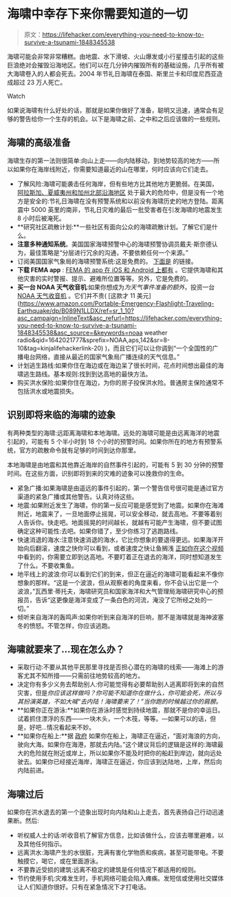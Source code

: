 # 海啸中幸存下来你需要知道的一切

> 原文：<https://lifehacker.com/everything-you-need-to-know-to-survive-a-tsunami-1848345538>

海啸可能会非常非常糟糕。由地震、水下滑坡、火山爆发或小行星撞击引起的这些巨浪绝对会摧毁沿海地区。他们可以在几分钟内摧毁所有的基础设施，几乎所有被大海啸卷入的人都会死去。2004 年节礼日海啸在泰国、斯里兰卡和印度尼西亚造成超过 23 万人死亡。

Watch

如果说海啸有什么好处的话，那就是如果你做好了准备，聪明又迅速，通常会有足够的警告给你一个生存的机会。以下是海啸之前、之中和之后应该做的一些规则。

## **海啸的高级准备**

海啸生存的第一法则很简单:向山上走——向内陆移动，到地势较高的地方——所以如果你在海岸线附近，你需要知道最近的山在哪里，何时应该向它们走去。

*   了解风险:海啸可能袭击任何海岸，但有些地方比其他地方更脆弱。在美国， [阿拉斯加、夏威夷州和加州北部沿海地区](https://emergency.lacity.org/sites/g/files/wph1791/files/2021-04/tsunami_2018.pdf) 处于最大的危险中，但是没有一个地方是安全的:节礼日海啸在没有预警系统和以前没有海啸历史的地方登陆。距离震中 5000 英里的南非，节礼日灾难的最后一批受害者在引发海啸的地震发生 8 小时后被淹死。
*   **研究社区疏散计划:**一些社区有面向公众的海啸疏散计划。了解它们是什么。
*   **注意多种通知系统**。美国国家海啸预警中心的海啸预警协调员戴夫·斯奈德认为，最佳策略是“分层进行冗余的沟通，不要依赖任何一个来源。”
*   订阅美国国家气象局的海啸预警系统:这是免费的。 [下面是](https://www.tsunami.gov/?page=productRetrieval) 的链接。
*   **下载 FEMA app** : [FEMA 的 app 在 iOS 和 Android 上都有](https://www.fema.gov/about/news-multimedia/mobile-app-text-messages) 。它提供海啸和其他灾害的实时警报、提示、避难所位置等等。另外，它是免费的。
*   **买一台 NOAA 天气收音机**:如果你想成为*为天气事件准备的额外*，投资一台 [NOAA 天气收音机](https://www.weather.gov/nwr&ln_desc=NOAA+Weather+Radio/) 。它们并不贵( [这款才 11 美元](https://www.amazon.com/Portable-Emergency-Flashlight-Traveling-Earthquake/dp/B089N1LLDX/ref=sr_1_10?asc_campaign=InlineText&asc_refurl=https://lifehacker.com/everything-you-need-to-know-to-survive-a-tsunami-1848345538&asc_source=&keywords=noaa weather radio&qid=1642021777&sprefix=NOAA,aps,142&sr=8-10&tag=kinjalifehackerlink-20) )，而且它们可以让你调到“一个全国性的广播电台网络，直接从最近的国家气象局广播连续的天气信息。”
*   计划逃生路线:如果你住在海边或在海边呆了很长时间，花点时间想出最佳的海啸逃生路线。基本规则:找到到达高地的最快方法。
*   购买洪水保险:如果你住在海边，为你的房子投保洪水险。普通房主保险通常不包括洪水或地震损失。

## 识别即将来临的海啸的迹象

有两种类型的海啸:远距离海啸和本地海啸。远处的海啸可能是由远离海洋的地震引起的，可能有 5 个半小时到 18 个小时的预警时间。如果你所在的地方有预警系统，官方的疏散命令就有足够的时间到达你那里。

本地海啸是由地震和其他靠近海岸的自然事件引起的，可能有 5 到 30 分钟的预警时间。在这些方面，识别即将到来的灾难的迹象可以挽救你的生命。

*   紧急广播:如果海啸是由遥远的事件引起的，第一个警告信号很可能是通过官方渠道的紧急广播或其他警告。认真对待这些。
*   地震:如果附近发生了海啸，你的第一反应可能是感觉到了地震。如果你在海滩附近，地震来了，一旦地面停止摇晃，可以安全移动，就去高地。不要等着别人告诉你。快走吧。地面摇晃的时间越长，就越有可能产生海啸，但不要试图确定这种可能性:去吧。如果你错了，至少你练习了逃跑路线。
*   快速消退的海水:注意快速消退的海水，它比你想象的要退得更远。如果海洋开始向后翻滚，速度之快你可以看到，或者速度之快让鱼搁浅 [正如你在这个视频](https://www.youtube.com/watch?v=zRL4UkThecc) 中看到的，你需要立即到达高地。不要盯着正在退去的海洋，同时想知道发生了什么。不要收集鱼。
*   地平线上的波浪:你可以看到它们的到来，但正在逼近的海啸可能看起来不像你想象的那样。“这是一个波浪，但从观察者的角度来看，你不会认出它是一个波浪，”瓦西里·蒂托夫，海啸研究员和国家海洋和大气管理局海啸研究中心的预报员，告诉“这更像是海洋变成了一条白色的河流，淹没了它所经之处的一切。”
*   倾听来自海洋的轰鸣声:如果你听到来自海洋的巨响，那不是海啸就是海神波塞冬的愤怒。不管怎样，你应该逃跑。

## 海啸就要来了…现在怎么办？

*   采取行动:不要从其他平民那里寻找是否担心潜在的海啸的线索——海滩上的游客尤其不知所措——只需前往地势较高的地方。
*   决定你有多少义务去帮助别人:你可能觉得有必要帮助别人逃离即将到来的自然灾害，但是*你应该这样做吗？你可能不知道你在做什么，你可能会死，所以与其扮演英雄，不如大喊“去内陆！海啸要来了！”当你跑的时候越过你的肩膀。*
*   **如果你正在游泳:**如果你在游泳时感觉到持续地震，那就不是你的幸运日。试着抓住漂浮的东西——一块木头，一个木筏，等等。—如果可以的话，但是，好吧...情况看起来不妙。
*   **如果你在船上:**据 [政府](https://www.ready.gov/tsunamis) 如果你在船上，海啸正在逼近，“面对海浪的方向，驶向大海。如果你在海港，那就去内陆。”这个建议背后的逻辑是这样的:海啸最大的危险就在附近或岸上，所以如果你不能及时把你的船赶到岸边，就向远处驶去。如果你已经接近海岸，海啸正在逼近，你应该到达陆地，上岸，然后向内陆前进。

## **海啸过后**

如果你在洪水退去的第一个迹象出现时向内陆和山上走去，首先表扬自己行动迅速果断。然后:

*   听权威人士的话:听收音机了解官方信息，比如该做什么，应该去哪里避难，以及其他任何指示。
*   远离洪水:海啸产生的水很脏，充满有害化学物质和疾病，甚至可能带电。不要触摸它，喝它，或在里面游泳。
*   不要靠近受损的建筑:远离不稳定的建筑是任何情况下都适用的规则。
*   节约使用手机:灾难发生时，手机网络可能会陷入瘫痪。发短信或使用社交媒体让人们知道你很好。只有在紧急情况下才打电话。